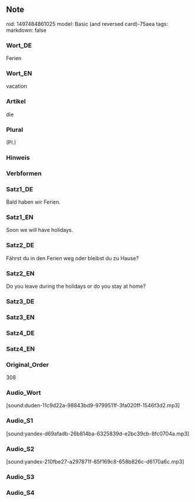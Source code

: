 ## Note
nid: 1497484861025
model: Basic (and reversed card)-75aea
tags: 
markdown: false

### Wort_DE
Ferien

### Wort_EN
vacation

### Artikel
die

### Plural
(Pl.)

### Hinweis


### Verbformen


### Satz1_DE
Bald haben wir Ferien.

### Satz1_EN
Soon we will have holidays.

### Satz2_DE
Fährst du in den Ferien weg oder bleibst du zu Hause?

### Satz2_EN
Do you leave during the holidays or do you stay at home?

### Satz3_DE


### Satz3_EN


### Satz4_DE


### Satz4_EN


### Original_Order
308

### Audio_Wort
[sound:duden-11c9d22a-98843bd9-9799511f-3fa020ff-1546f3d2.mp3]

### Audio_S1
[sound:yandex-d69afadb-26b814ba-6325839d-e2bc39cb-8fc0704a.mp3]

### Audio_S2
[sound:yandex-210fbe27-a297871f-85f169c8-658b826c-d6170a6c.mp3]

### Audio_S3


### Audio_S4


